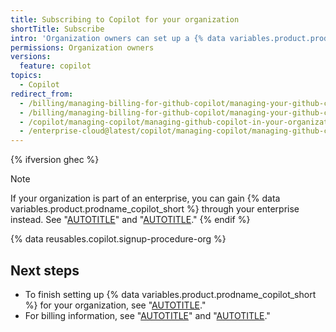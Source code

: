 ```yaml
---
title: Subscribing to Copilot for your organization
shortTitle: Subscribe
intro: 'Organization owners can set up a {% data variables.product.prodname_copilot_business_short %} subscription for their organization.'
permissions: Organization owners
versions:
  feature: copilot
topics:
  - Copilot
redirect_from:
  - /billing/managing-billing-for-github-copilot/managing-your-github-copilot-business-subscription
  - /billing/managing-billing-for-github-copilot/managing-your-github-copilot-subscription-for-your-organization-or-enterprise
  - /copilot/managing-copilot/managing-github-copilot-in-your-organization/subscribing-to-copilot-for-your-organization/subscribing-to-copilot-for-your-organization
  - /enterprise-cloud@latest/copilot/managing-copilot/managing-github-copilot-in-your-organization/subscribing-to-copilot-for-your-organization
---
```

{% ifversion ghec %}
>[!NOTE]
> If your organization is part of an enterprise, you can gain {% data variables.product.prodname_copilot_short %} through your enterprise instead. See "[AUTOTITLE](/copilot/managing-copilot/managing-copilot-for-your-enterprise/subscribing-to-copilot-for-your-enterprise)" and "[AUTOTITLE](/copilot/managing-copilot/managing-copilot-for-your-enterprise/enabling-copilot-for-organizations-in-your-enterprise)."
{% endif %}

{% data reusables.copilot.signup-procedure-org %}

## Next steps

* To finish setting up {% data variables.product.prodname_copilot_short %} for your organization, see "[AUTOTITLE](/copilot/setting-up-github-copilot/setting-up-github-copilot-for-your-organization)."
* For billing information, see "[AUTOTITLE](/billing/managing-billing-for-github-copilot/about-billing-for-github-copilot#about-billing-for-github-copilot-business-and-github-copilot-enterprise)" and "[AUTOTITLE](/billing/managing-your-github-billing-settings)."
